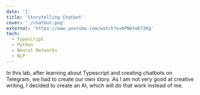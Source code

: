 ```yaml
---
date: '1'
title: 'Storytelling Chatbot'
cover: './chatbot.png'
external: 'https://www.youtube.com/watch?v=6PN6YoK72Kg'
tech:
  - Typescript
  - Python
  - Neural Networks
  - NLP
---
```


In this lab, after learning about Typescript and creating chatbots on Telegram, we had to create our own story. As I am not very good at creative writing, I decided to create an AI, which will do that work instead of me. 

